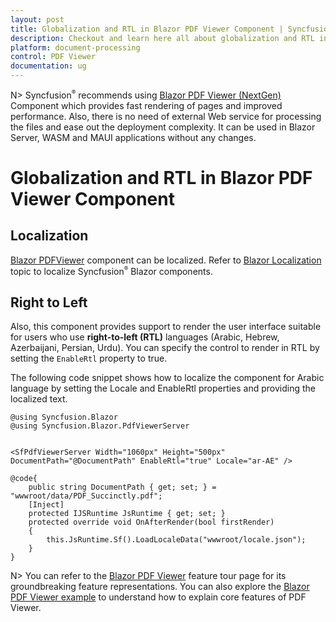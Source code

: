 ```yaml
---
layout: post
title: Globalization and RTL in Blazor PDF Viewer Component | Syncfusion
description: Checkout and learn here all about globalization and RTL in Syncfusion Blazor PDF Viewer component and more.
platform: document-processing
control: PDF Viewer
documentation: ug
---
```


N> Syncfusion<sup style="font-size:70%">&reg;</sup> recommends using [Blazor PDF Viewer (NextGen)](https://helpstaging.syncfusion.com/document-processing/pdf/pdf-viewer2/blazor/getting-started/server-side-application) Component which provides fast rendering of pages and improved performance. Also, there is no need of external Web service for processing the files and ease out the deployment complexity. It can be used in Blazor Server, WASM and MAUI applications without any changes.

# Globalization and RTL in Blazor PDF Viewer Component

## Localization

[Blazor PDFViewer](https://www.syncfusion.com/blazor-components/blazor-pdf-viewer) component can be localized. Refer to [Blazor Localization](https://blazor.syncfusion.com/documentation/common/localization) topic to localize Syncfusion<sup style="font-size:70%">&reg;</sup> Blazor components.

## Right to Left

Also, this component provides support to render the user interface suitable for users who use **right-to-left (RTL)** languages (Arabic, Hebrew, Azerbaijani, Persian, Urdu). You can specify the control to render in RTL by setting the `EnableRtl` property to true.

The following code snippet shows how to localize the component for Arabic language by setting the Locale and EnableRtl properties and providing the localized text.

```cshtml
@using Syncfusion.Blazor
@using Syncfusion.Blazor.PdfViewerServer


<SfPdfViewerServer Width="1060px" Height="500px" DocumentPath="@DocumentPath" EnableRtl="true" Locale="ar-AE" />

@code{
    public string DocumentPath { get; set; } = "wwwroot/data/PDF_Succinctly.pdf";
    [Inject]
    protected IJSRuntime JsRuntime { get; set; }
    protected override void OnAfterRender(bool firstRender)
    {
        this.JsRuntime.Sf().LoadLocaleData("wwwroot/locale.json");
    }
}
```

N> You can refer to the [Blazor PDF Viewer](https://www.syncfusion.com/blazor-components/blazor-pdf-viewer) feature tour page for its groundbreaking feature representations. You can also explore the [Blazor PDF Viewer example](https://blazor.syncfusion.com/demos/pdf-viewer-2/default-functionalities?theme=bootstrap5) to understand how to explain core features of PDF Viewer.